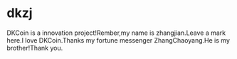 # dkzj
DKCoin is a innovation project!Rember,my name is zhangjian.Leave a mark here.I love DKCoin.Thanks my fortune messenger ZhangChaoyang.He is my brother!Thank you.
